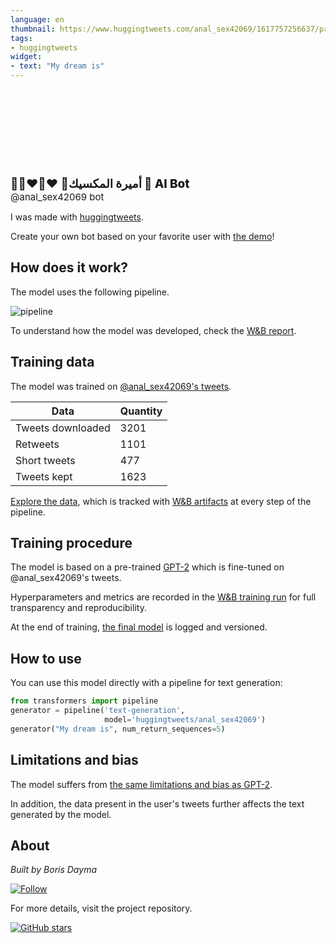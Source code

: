 ```yaml
---
language: en
thumbnail: https://www.huggingtweets.com/anal_sex42069/1617757256637/predictions.png
tags:
- huggingtweets
widget:
- text: "My dream is"
---
```


<div>
<div style="width: 132px; height:132px; border-radius: 50%; background-size: cover; background-image: url('https://pbs.twimg.com/profile_images/1375931130864537600/f8l03X0z_400x400.jpg')">
</div>
<div style="margin-top: 8px; font-size: 19px; font-weight: 800">👨‍❤️‍💋‍👨❤️ 👩أميرة المكسيك 🤖 AI Bot </div>
<div style="font-size: 15px">@anal_sex42069 bot</div>
</div>

I was made with [huggingtweets](https://github.com/borisdayma/huggingtweets).

Create your own bot based on your favorite user with [the demo](https://colab.research.google.com/github/borisdayma/huggingtweets/blob/master/huggingtweets-demo.ipynb)!

## How does it work?

The model uses the following pipeline.

![pipeline](https://github.com/borisdayma/huggingtweets/blob/master/img/pipeline.png?raw=true)

To understand how the model was developed, check the [W&B report](https://wandb.ai/wandb/huggingtweets/reports/HuggingTweets-Train-a-Model-to-Generate-Tweets--VmlldzoxMTY5MjI).

## Training data

The model was trained on [@anal_sex42069's tweets](https://twitter.com/anal_sex42069).

| Data | Quantity |
| --- | --- |
| Tweets downloaded | 3201 |
| Retweets | 1101 |
| Short tweets | 477 |
| Tweets kept | 1623 |

[Explore the data](https://wandb.ai/wandb/huggingtweets/runs/10kifa1d/artifacts), which is tracked with [W&B artifacts](https://docs.wandb.com/artifacts) at every step of the pipeline.

## Training procedure

The model is based on a pre-trained [GPT-2](https://huggingface.co/gpt2) which is fine-tuned on @anal_sex42069's tweets.

Hyperparameters and metrics are recorded in the [W&B training run](https://wandb.ai/wandb/huggingtweets/runs/gye99qzo) for full transparency and reproducibility.

At the end of training, [the final model](https://wandb.ai/wandb/huggingtweets/runs/gye99qzo/artifacts) is logged and versioned.

## How to use

You can use this model directly with a pipeline for text generation:

```python
from transformers import pipeline
generator = pipeline('text-generation',
                     model='huggingtweets/anal_sex42069')
generator("My dream is", num_return_sequences=5)
```

## Limitations and bias

The model suffers from [the same limitations and bias as GPT-2](https://huggingface.co/gpt2#limitations-and-bias).

In addition, the data present in the user's tweets further affects the text generated by the model.

## About

*Built by Boris Dayma*

[![Follow](https://img.shields.io/twitter/follow/borisdayma?style=social)](https://twitter.com/intent/follow?screen_name=borisdayma)

For more details, visit the project repository.

[![GitHub stars](https://img.shields.io/github/stars/borisdayma/huggingtweets?style=social)](https://github.com/borisdayma/huggingtweets)
